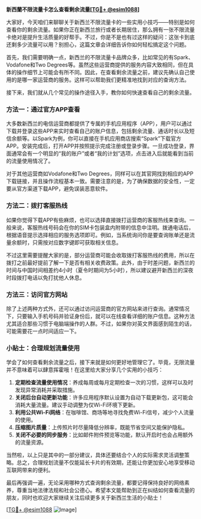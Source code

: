 **新西蘭不限流量卡怎么查看剩余流量[[TG💪+ @esim1088](https://t.me/s/esim1088)]**

大家好，今天咱们来聊聊关于新西兰不限流量卡的一些实用小技巧——特别是如何查看你的剩余流量。如果你正在新西兰旅行或者长期居住，那么拥有一张不限流量卡绝对是提升生活质量的好帮手。不过，你是不是也有过这样的疑问：这张卡到底还剩多少流量可以用？别担心，这篇文章会详细告诉你如何轻松搞定这个问题。

首先，我们需要明确一点，新西兰的不限流量卡品牌众多，比如常见的有Spark、Vodafone和Two Degrees等。虽然这些运营商提供的服务内容大致相同，但在具体的操作细节上可能会有所不同。因此，在查看剩余流量之前，建议先确认自己使用的是哪一家运营商的服务。这样可以帮助我们更精准地找到对应的查询方法。

接下来，我们就从几个常见的操作途径入手，教你如何快速查看自己的剩余流量。

### 方法一：通过官方APP查看

大多数新西兰的电信运营商都提供了专属的手机应用程序（APP），用户可以通过下载并登录这些APP来实时查看自己的账户信息，包括剩余流量、通话时长以及短信余额等。以Spark为例，你可以直接在手机应用商店搜索“Spark”下载官方APP。安装完成后，打开APP并按照提示完成注册或登录步骤。一旦成功登录，界面通常会有一个明显的“我的账户”或者“我的计划”选项，点击进入后就能看到当前的流量使用情况了。

对于其他运营商如Vodafone和Two Degrees，同样可以在其官网找到相应的APP下载链接，并且操作流程基本一致。需要注意的是，为了确保数据的安全性，一定要从官方渠道下载APP，避免误装恶意软件。

### 方法二：拨打客服热线

如果你觉得下载APP有些麻烦，也可以选择直接拨打运营商的客服热线来查询。一般来说，客服热线号码会在你的SIM卡包装盒内附带的信息中注明。拨通电话后，根据语音提示选择相应的服务选项即可。例如，当系统询问你是要查询账单还是流量余额时，只需按对应数字键即可获取相关信息。

不过这里需要提醒大家的是，部分运营商可能会收取拨打客服热线的费用，所以在拨打之前最好提前了解一下是否有相关收费政策。此外，由于时差问题，新西兰的时间与中国时间相差约4小时（夏令时期间为5小时），所以建议避开新西兰的深夜时段拨打电话以免打扰他人休息。

### 方法三：访问官方网站

除了上述两种方式外，还可以通过访问运营商的官方网站来进行查询。通常情况下，只要输入手机号码并验证身份后，就可以在线查看详细的账户信息。这种方法尤其适合那些习惯于电脑端操作的人群。不过，如果你对英文界面感到陌生的话，可能需要花一点时间适应一下。

### 小贴士：合理规划流量使用

学会了如何查看剩余流量之后，接下来就是如何更好地管理它了。毕竟，无限流量并不意味着可以肆意挥霍哦！在这里给大家分享几个实用的小技巧：

1. **定期检查流量使用情况**：养成每周或每月定期检查一次的习惯，这样可以及时发现异常消耗并采取措施。
2. **关闭后台自动更新功能**：许多应用程序默认设置为自动下载更新包，这可能会消耗大量流量。建议手动调整为仅Wi-Fi环境下更新。
3. **利用公共Wi-Fi网络**：在咖啡馆、商场等地寻找免费Wi-Fi信号，减少个人流量的使用。
4. **压缩图片质量**：上传照片时尽量降低分辨率，既能节省空间又能保护隐私。
5. **关闭不必要的同步服务**：比如邮件附件预览等功能，默认开启时也会占用额外的流量资源。

当然啦，以上只是其中的一部分建议，具体还要结合个人的实际需求灵活调整策略。总之，合理规划流量不仅能延长卡片的有效期，还能让你更加安心地享受移动互联网带来的便利。

最后再强调一遍，无论采用哪种方式查询剩余流量，都要记得保持良好的网络素养，尊重当地法律法规和社会公德心。希望本文能帮助到正在纠结如何查看流量的朋友，同时也欢迎大家继续关注后续更多关于新西兰生活的小贴士！

[[TG💪+ @esim1088](https://t.me/s/esim1088) ![Image](https://i.postimg.cc/4NQfJmqS/Snipaste-2025-05-13-00-14-12.png)]
